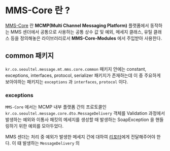 
# MMS-Core 란 ?

[MMS-Core](https://github.com/seoultel/kr.co.seoultel.message.mt.mms-core/tree/v1.2.0/src/main/java/kr/co/seoultel/message/mt/mms/core) 란 **MCMP(Multi Channel Messaging Platform)** 플랫폼에서 동작하는 MMS 센더에서 공통으로 사용하는 공통 상수 값 및 예외, 메세지 클래스, 유틸 클래스 등을 정의해놓은 라이브러리로서 **MMS-Core-Modules** 에서 주입받아 사용한다.

## common 패키지

`kr.co.seoultel.message.mt.mms.core.common` 패키지 안에는 constant, exceptions, interfaces, protocol, serializer 패키지가 존재하는데 이 중 주요하게 보아야하는 패키지는 `exceptions` 과 `interfaces`, `protocol` 이다.


### exceptions

`MMS-Core` 에서는 MCMP 내부 플랫폼 간의 프로토콜인  `kr.co.seoultel.message.core.dto.MessageDelivery` 객체를 Validation 과정에서 발생하는 예외와 이통사 패킷의 메세지를 생성할 때 발생하는 SoapException 을 핸들링하기 위한 예외를 모아두었다.

MMS 센더는 처리 중 예외가 발생한 메세지 건에 대하여 [리포터](https://github.com/stndrdntwrks?q=reporter&type=all&language=&sort=)에게 전달해주어야 한다. 이 떄 발생하는 `MessageDelivery` 의 



